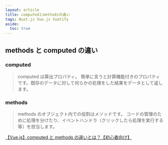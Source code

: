 ```yaml
---
layout: article
title: computedとmethodsの違い
tags: Nuxt.js Vue.js Vuetify
aside:
  toc: true
---
```


## methods と computed の違い

### computed

> computed は算出プロパティ。
> 簡単に言うと計算機能付きのプロパティです。既存のデータに対して何らかの処理をした結果をデータとして返します。

### methods

> methods のオブジェクト内での役割はメソッドです。
> コードの管理のために処理を分けたり、イベントハンドラ（クリックしたら処理を実行する等）を担当します。

[【Vue.js】computed と methods の違いとは？【初心者向け】](https://shimablogs.com/vuejs-computed-methods)
